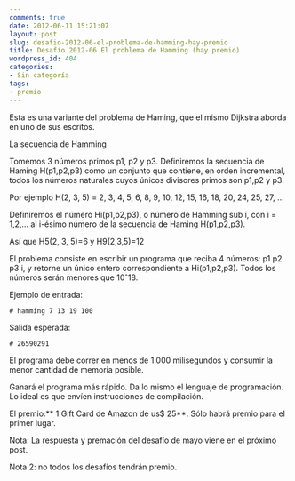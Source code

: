 ```yaml
---
comments: true
date: 2012-06-11 15:21:07
layout: post
slug: desafio-2012-06-el-problema-de-hamming-hay-premio
title: Desafío 2012-06 El problema de Hamming (hay premio)
wordpress_id: 404
categories:
- Sin categoría
tags:
- premio
---
```


Esta es una variante del problema de Haming, que el mismo Dijkstra aborda en uno de sus escritos.

La secuencia de Hamming

Tomemos 3 números primos p1, p2 y p3. Definiremos la secuencia de Haming H(p1,p2,p3) como un conjunto que contiene, en orden incremental, todos los números naturales cuyos únicos divisores primos son p1,p2 y p3.

Por ejemplo H(2, 3, 5) = 2, 3, 4, 5, 6, 8, 9, 10, 12, 15, 16, 18, 20, 24, 25, 27, ...


Definiremos el número Hi(p1,p2,p3), o número de Hamming sub i, con i = 1,2,... al i-ésimo número de la secuencia de Haming H(p1,p2,p3).





Así que H5(2, 3, 5)=6 y H9(2,3,5)=12


El problema consiste en escribir un programa que reciba 4 números: p1 p2 p3 i, y retorne un único entero correspondiente a Hi(p1,p2,p3). Todos los números serán menores que 10ˆ18.

Ejemplo de entrada:

    # hamming 7 13 19 100

Salida esperada:

    
    # 26590291


El programa debe correr en menos de 1.000 milisegundos y consumir la menor cantidad de memoria posible.

Ganará el programa más rápido. Da lo mismo el lenguaje de programación. Lo ideal es que envíen instrucciones de compilación.

El premio:** 1 Gift Card de Amazon de us$ 25**. Sólo habrá premio para el primer lugar.

Nota: La respuesta y premación del desafío de mayo viene en el próximo post.

Nota 2: no todos los desafíos tendrán premio.
